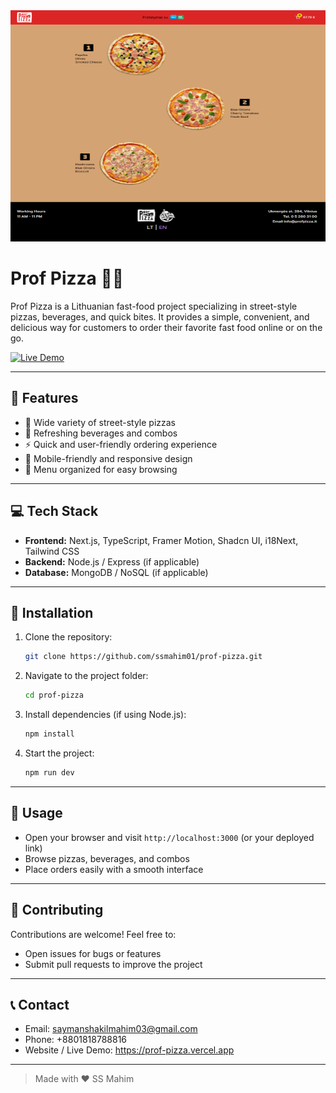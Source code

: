 <div align="left">
  <img src="/public/prof-pizza.png" alt="Prof Pizza UI" width="100%" height="370"/>
  <h1>Prof Pizza 🍕🥤</h1>
  <p>Prof Pizza is a Lithuanian fast-food project specializing in street-style pizzas, beverages, and quick bites. It provides a simple, convenient, and delicious way for customers to order their favorite fast food online or on the go.</p>

  <p>
    <a target="_blank" href="https://prof-pizza.vercel.app">
      <img src="https://img.shields.io/badge/Live%20Demo-Prof%20Pizza-brightgreen" alt="Live Demo"/>
    </a>
  </p>
</div>

---

## 🌟 Features

- 🍕 Wide variety of street-style pizzas
- 🥤 Refreshing beverages and combos
- ⚡ Quick and user-friendly ordering experience
- 📱 Mobile-friendly and responsive design
- 🍴 Menu organized for easy browsing

---

## 💻 Tech Stack

- **Frontend:** Next.js, TypeScript, Framer Motion, Shadcn UI, i18Next, Tailwind CSS
- **Backend:** Node.js / Express (if applicable)
- **Database:** MongoDB / NoSQL (if applicable)

---

## 🚀 Installation

1. Clone the repository:
   ```bash
   git clone https://github.com/ssmahim01/prof-pizza.git
   ```

2. Navigate to the project folder:

   ```bash
   cd prof-pizza
   ```
3. Install dependencies (if using Node.js):

   ```bash
   npm install
   ```
4. Start the project:

   ```bash
   npm run dev
   ```

---

## 📌 Usage

* Open your browser and visit `http://localhost:3000` (or your deployed link)
* Browse pizzas, beverages, and combos
* Place orders easily with a smooth interface

---

## 🤝 Contributing

Contributions are welcome! Feel free to:

* Open issues for bugs or features
* Submit pull requests to improve the project

---

## 📞 Contact

* Email: [saymanshakilmahim03@gmail.com](mailto:saymanshakilmahim03@gmail.com)
* Phone: +8801818788816
* Website / Live Demo: https://prof-pizza.vercel.app

---

> Made with ❤️ SS Mahim